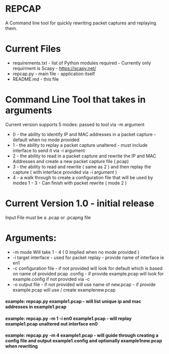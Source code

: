 # REPCAP
A Command line tool for quickly rewriting packet captures and replaying them.

# Current Files
- requirements.txt - list of Python modules required - Currently only requirment is Scapy - https://scapy.net/
- repcap.py - main file - application itself
- README.md - this file

# Command Line Tool that takes in arguments
Current version supports 5 modes: passed to tool via -m argument
* 0 - the ability to identify IP and MAC addresses in a packet capture - default when no mode provided
* 1 - the ability to replay a packet capture unaltered - must include interface to send it via -i argument
* 2 - the ability to read in a packet capture and rewrite the IP and MAC Addresses and create a new packet capture file (.pcap)
* 3 - the ability to read and rewrite ( same as 2 ) and then replay the capture ( with interface provided via -i argument )
* 4 - a walk through to create a configuration file that will be used by modes 1 - 3 - Can finish with packet rewrite ( mode 2 )

# Current Version 1.0 - initial release


Input File must be a .pcap or .pcapng file

# Arguments:
- -m  mode  Will take 1 - 4 ( 0 implied when no mode provided )
- -i  target interface - used for packet replay - provide name of interface ie en1
- -c  configuration file - if not provided will look for default which is based on name of provided pcap <name of sourcefile>.config - if provide example.pcap will look for example.config if not provided via -c
- -o  output file - if not provided will use name of <name of sourcefile>new.pcap - if provide example.pcap will use / create examplenew.pcap

#### example: repcap.py example1.pcap - will list unique ip and mac addresses in example1.pcap

#### example: repcap.py -m 1 -i en0 example1.pcap - will replay example1.pcap unaltered out interface en0

#### example: repcap.py -m 4 example1.pcap - will guide through creating a config file and output example1.config and optionally example1new.pcap when rewriting
